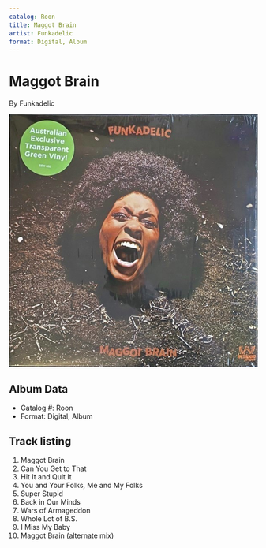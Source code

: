 ```yaml
---
catalog: Roon
title: Maggot Brain
artist: Funkadelic
format: Digital, Album
---
```


# Maggot Brain

By Funkadelic

![](../../assets/albumcovers/Funkadelic-Maggot_Brain.png)

## Album Data

- Catalog #: Roon
- Format: Digital, Album


## Track listing


1. Maggot Brain
2. Can You Get to That
3. Hit It and Quit It
4. You and Your Folks, Me and My Folks
5. Super Stupid
6. Back in Our Minds
7. Wars of Armageddon
8. Whole Lot of B.S.
9. I Miss My Baby
10. Maggot Brain (alternate mix)

